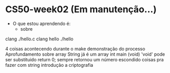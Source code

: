 # CS50-week02 (Em manutenção...)
- O que estou aprendendo é:
    - sobre

clang ./hello.c
clang hello ./hello

4 coisas acontecendo durante o make
demonstração do processo
Aprofundamento sobre array
String já é um array
int main (void) 'void' pode ser substituido
return 0; sempre retornou um número escondido
coisas pra fazer com string
introdução a criptografia